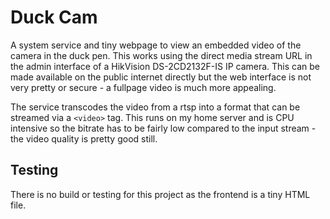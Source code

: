 # Duck Cam
A system service and tiny webpage to view an embedded video of the camera in the duck pen. This works using the direct
media stream URL in the admin interface of a HikVision DS-2CD2132F-IS IP camera. This can be made available on the
public internet directly but the web interface is not very pretty or secure - a fullpage video is much more appealing.

The service transcodes the video from a rtsp into a format that can be streamed via a `<video>` tag. This runs on my
home server and is CPU intensive so the bitrate has to be fairly low compared to the input stream - the video quality
is pretty good still.

## Testing
There is no build or testing for this project as the frontend is a tiny HTML file.
